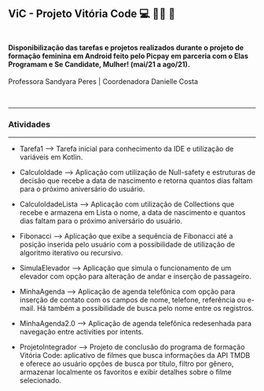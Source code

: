 ## ViC - Projeto Vitória Code 💻 👩‍🎓 🚀

#

#### Disponibilização das tarefas e projetos realizados durante o projeto de formação feminina em Android feito pelo Picpay em parceria com o Elas Programam e Se Candidate, Mulher! (mai/21 a ago/21).
Professora Sandyara Peres | Coordenadora Danielle Costa

&nbsp;
_________________________________________________________________
### **Atividades**
-----------------------------------------------------------------
* Tarefa1 --> Tarefa inicial para conhecimento da IDE e utilização de variáveis em Kotlin.
  
* CalculoIdade --> Aplicação com utilização de Null-safety e estruturas de decisão que recebe a data de nascimento e retorna quantos dias faltam para o próximo aniversário do usuário.
  
* CalculoIdadeLista --> Aplicação com utilização de Collections que recebe e armazena em Lista o nome, a data de nascimento e quantos dias faltam para o próximo aniversário do usuário.

* Fibonacci --> Aplicação que exibe a sequência de Fibonacci até a posição inserida pelo usuário com a possibilidade de utilização de algoritmo iterativo ou recursivo.

* SimulaElevador --> Aplicação que simula o funcionamento de um elevador com opção para alteração de andar e inserção de passageiro.

* MinhaAgenda --> Aplicação de agenda telefônica com opção para inserção de contato com os campos de nome, telefone, referência ou e-mail. Há também a possibilidade de busca pelo nome entre os registros.

* MinhaAgenda2.0 --> Aplicação de agenda telefônica redesenhada para navegação entre activities por intents.

* ProjetoIntegrador --> Projeto de conclusão do programa de formação Vitória Code: aplicativo de filmes que busca informações da API TMDB e oferece ao usuário opções de busca por título, filtro por gênero, armazenar localmente os favoritos e exibir detalhes sobre o filme selecionado.

&nbsp;

#
